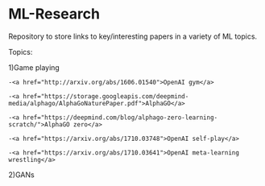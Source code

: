 # ML-Research
Repository to store links to key/interesting papers in a variety of ML topics.

Topics:

  1)Game playing
  
    -<a href="http://arxiv.org/abs/1606.01540">OpenAI gym</a>
  
    -<a href="https://storage.googleapis.com/deepmind-media/alphago/AlphaGoNaturePaper.pdf">AlphaGO</a>

    -<a href="https://deepmind.com/blog/alphago-zero-learning-scratch/">AlphaGO zero</a> 

    -<a href="https://arxiv.org/abs/1710.03748">OpenAI self-play</a>

    -<a href="https://arxiv.org/abs/1710.03641">OpenAI meta-learning wrestling</a>
  
  2)GANs


